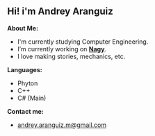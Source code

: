 ## Hi! i'm Andrey Aranguiz

**About Me:**

- I'm currently studying Computer Engineering.
- I’m currently working on __[Nagy](https://github.com/Nonx79/Nagy-Original)__.
- I love making stories, mechanics, etc.
  
**Languages:**

- Phyton
- C++
- C# (Main)

**Contact me:**

- andrey.aranguiz.m@gmail.com
<!--
**Nonx79/Nonx79** is a ✨ _special_ ✨ repository because its `README.md` (this file) appears on your GitHub profile.

Here are some ideas to get you started:

- 🔭 I’m currently working on ...
- 🌱 I’m currently learning ...
- 👯 I’m looking to collaborate on ...
- 🤔 I’m looking for help with ...
- 💬 Ask me about ...
- 📫 How to reach me: ...
- 😄 Pronouns: ...
- ⚡ Fun fact: ...
-->
